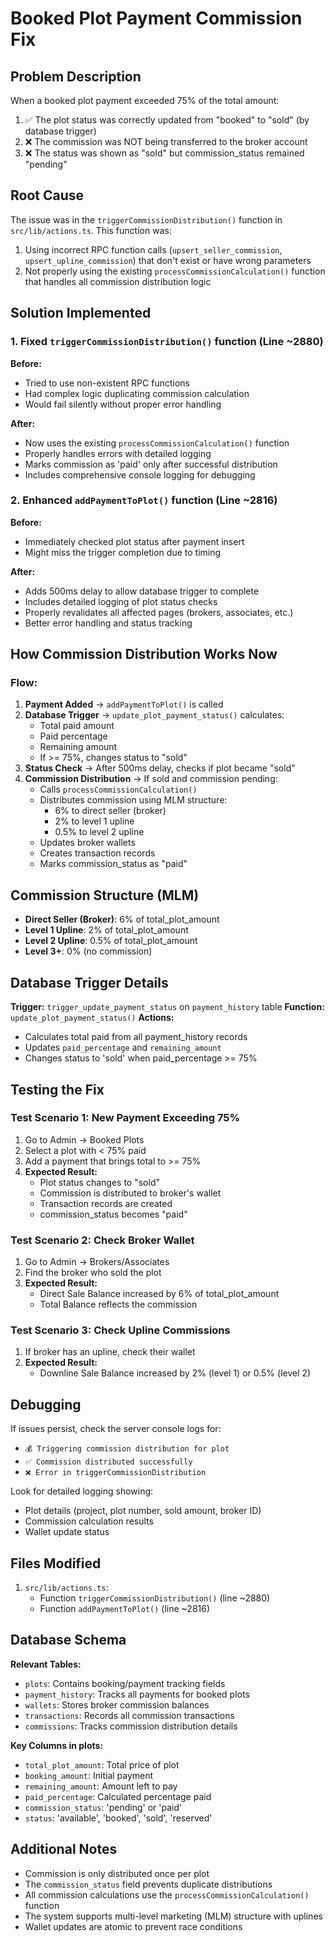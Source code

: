 # Booked Plot Payment Commission Fix

## Problem Description
When a booked plot payment exceeded 75% of the total amount:
1. ✅ The plot status was correctly updated from "booked" to "sold" (by database trigger)
2. ❌ The commission was NOT being transferred to the broker account
3. ❌ The status was shown as "sold" but commission_status remained "pending"

## Root Cause
The issue was in the `triggerCommissionDistribution()` function in `src/lib/actions.ts`. This function was:
1. Using incorrect RPC function calls (`upsert_seller_commission`, `upsert_upline_commission`) that don't exist or have wrong parameters
2. Not properly using the existing `processCommissionCalculation()` function that handles all commission distribution logic

## Solution Implemented

### 1. Fixed `triggerCommissionDistribution()` function (Line ~2880)
**Before:**
- Tried to use non-existent RPC functions
- Had complex logic duplicating commission calculation
- Would fail silently without proper error handling

**After:**
- Now uses the existing `processCommissionCalculation()` function
- Properly handles errors with detailed logging
- Marks commission as 'paid' only after successful distribution
- Includes comprehensive console logging for debugging

### 2. Enhanced `addPaymentToPlot()` function (Line ~2816)
**Before:**
- Immediately checked plot status after payment insert
- Might miss the trigger completion due to timing

**After:**
- Adds 500ms delay to allow database trigger to complete
- Includes detailed logging of plot status checks
- Properly revalidates all affected pages (brokers, associates, etc.)
- Better error handling and status tracking

## How Commission Distribution Works Now

### Flow:
1. **Payment Added** → `addPaymentToPlot()` is called
2. **Database Trigger** → `update_plot_payment_status()` calculates:
   - Total paid amount
   - Paid percentage
   - Remaining amount
   - If >= 75%, changes status to "sold"
3. **Status Check** → After 500ms delay, checks if plot became "sold"
4. **Commission Distribution** → If sold and commission pending:
   - Calls `processCommissionCalculation()`
   - Distributes commission using MLM structure:
     - 6% to direct seller (broker)
     - 2% to level 1 upline
     - 0.5% to level 2 upline
   - Updates broker wallets
   - Creates transaction records
   - Marks commission_status as "paid"

## Commission Structure (MLM)
- **Direct Seller (Broker)**: 6% of total_plot_amount
- **Level 1 Upline**: 2% of total_plot_amount
- **Level 2 Upline**: 0.5% of total_plot_amount
- **Level 3+**: 0% (no commission)

## Database Trigger Details
**Trigger:** `trigger_update_payment_status` on `payment_history` table
**Function:** `update_plot_payment_status()`
**Actions:**
- Calculates total paid from all payment_history records
- Updates `paid_percentage` and `remaining_amount`
- Changes status to 'sold' when paid_percentage >= 75%

## Testing the Fix

### Test Scenario 1: New Payment Exceeding 75%
1. Go to Admin → Booked Plots
2. Select a plot with < 75% paid
3. Add a payment that brings total to >= 75%
4. **Expected Result:**
   - Plot status changes to "sold"
   - Commission is distributed to broker's wallet
   - Transaction records are created
   - commission_status becomes "paid"

### Test Scenario 2: Check Broker Wallet
1. Go to Admin → Brokers/Associates
2. Find the broker who sold the plot
3. **Expected Result:**
   - Direct Sale Balance increased by 6% of total_plot_amount
   - Total Balance reflects the commission

### Test Scenario 3: Check Upline Commissions
1. If broker has an upline, check their wallet
2. **Expected Result:**
   - Downline Sale Balance increased by 2% (level 1) or 0.5% (level 2)

## Debugging
If issues persist, check the server console logs for:
- `💰 Triggering commission distribution for plot`
- `✅ Commission distributed successfully`
- `❌ Error in triggerCommissionDistribution`

Look for detailed logging showing:
- Plot details (project, plot number, sold amount, broker ID)
- Commission calculation results
- Wallet update status

## Files Modified
1. `src/lib/actions.ts`:
   - Function `triggerCommissionDistribution()` (line ~2880)
   - Function `addPaymentToPlot()` (line ~2816)

## Database Schema
**Relevant Tables:**
- `plots`: Contains booking/payment tracking fields
- `payment_history`: Tracks all payments for booked plots
- `wallets`: Stores broker commission balances
- `transactions`: Records all commission transactions
- `commissions`: Tracks commission distribution details

**Key Columns in plots:**
- `total_plot_amount`: Total price of plot
- `booking_amount`: Initial payment
- `remaining_amount`: Amount left to pay
- `paid_percentage`: Calculated percentage paid
- `commission_status`: 'pending' or 'paid'
- `status`: 'available', 'booked', 'sold', 'reserved'

## Additional Notes
- Commission is only distributed once per plot
- The `commission_status` field prevents duplicate distributions
- All commission calculations use the `processCommissionCalculation()` function
- The system supports multi-level marketing (MLM) structure with uplines
- Wallet updates are atomic to prevent race conditions
